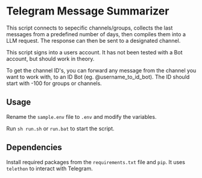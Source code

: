 # Telegram Message Summarizer

This script connects to sepecific channels/groups, collects the last messages from a predefined number of days, then compiles them into a LLM request. The response can then be sent to a designated channel.

This script signs into a users account. It has not been tested with a Bot account, but should work in theory.

To get the channel ID's, you can forward any message from the channel you want to work with, to an ID Bot (eg. @username_to_id_bot). The ID should start with -100 for groups or channels.

## Usage

Rename the `sample.env` file to `.env` and modify the variables.

Run `sh run.sh` or `run.bat` to start the script.

## Dependencies

Install required packages from the `requirements.txt` file and `pip`. It uses `telethon` to interact with Telegram.